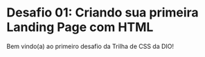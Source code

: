 # Desafio 01: Criando sua primeira Landing Page com HTML 

Bem vindo(a) ao primeiro desafio da Trilha de CSS da DIO! 
